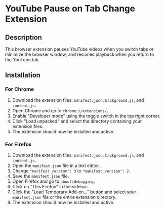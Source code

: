 ﻿# YouTube Pause on Tab Change Extension

## Description

This browser extension pauses YouTube videos when you switch tabs or minimize the browser window, and resumes playback when you return to the YouTube tab.

## Installation

### For Chrome

1. Download the extension files: `manifest.json`, `background.js`, and `content.js`.
2. Open Chrome and go to `chrome://extensions/`.
3. Enable "Developer mode" using the toggle switch in the top right corner.
4. Click "Load unpacked" and select the directory containing your extension files.
5. The extension should now be installed and active.

### For Firefox

1. Download the extension files: `manifest.json`, `background.js`, and `content.js`.
2. Open the `manifest.json` file in a text editor.
3. Change `"manifest_version": 3` to `"manifest_version": 2`.
4. Save the `manifest.json` file.
5. Open Firefox and go to `about:debugging`.
6. Click on "This Firefox" in the sidebar.
7. Click the "Load Temporary Add-on..." button and select your `manifest.json` file or the entire extension directory.
8. The extension should now be installed and active.
